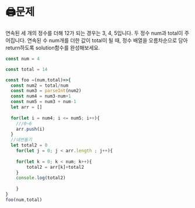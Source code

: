 

# 🖨문제

연속된 세 개의 정수를 더해 12가 되는 경우는 3, 4, 5입니다. 두 정수 num과 total이 주어집니다. 연속된 수 num개를 더한 값이 total이 될 때, 정수 배열을 오름차순으로 담아 return하도록 solution함수를 완성해보세요.

```js
const num = 4

const total = 14

const foo =(num,total)=>{
  const num2 = total/num
  const num3 = parseInt(num2)
  const num4 = num3-num+1
  const num5 = num3 + num-1
  let arr = []
  
  for(let i = num4; i <= num5; i++){
    ///0~6
    arr.push(i)
  }
  //네번돌기
  let total2 = 0
	for(let j = 0; j < arr.length ; j++){
    
    for(let k = 0; k < num; k++){
    	total2 = arr[k]+total2
    }
    console.log(total2)
    
	}
}
foo(num,total)
```
